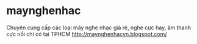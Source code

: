 maynghenhac
===========

Chuyên cung cấp các loại máy nghe nhạc giá rẻ, nghe cực hay, âm thanh cực nổi chỉ có tại TPHCM http://maynghenhacvn.blogspot.com/
